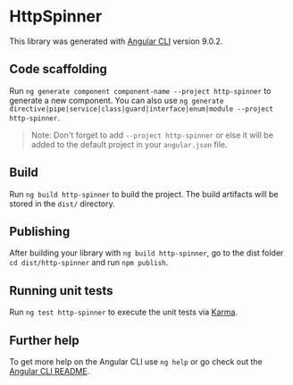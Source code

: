 # HttpSpinner

This library was generated with [Angular CLI](https://github.com/angular/angular-cli) version 9.0.2.

## Code scaffolding

Run `ng generate component component-name --project http-spinner` to generate a new component. You can also use `ng generate directive|pipe|service|class|guard|interface|enum|module --project http-spinner`.
> Note: Don't forget to add `--project http-spinner` or else it will be added to the default project in your `angular.json` file. 

## Build

Run `ng build http-spinner` to build the project. The build artifacts will be stored in the `dist/` directory.

## Publishing

After building your library with `ng build http-spinner`, go to the dist folder `cd dist/http-spinner` and run `npm publish`.

## Running unit tests

Run `ng test http-spinner` to execute the unit tests via [Karma](https://karma-runner.github.io).

## Further help

To get more help on the Angular CLI use `ng help` or go check out the [Angular CLI README](https://github.com/angular/angular-cli/blob/master/README.md).
